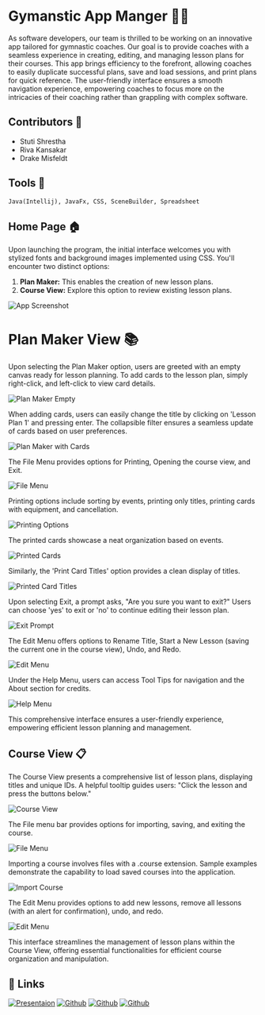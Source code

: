 
# Gymanstic App Manger 🤸‍♀

As software developers, our team is thrilled to be working on an innovative app tailored for gymnastic coaches. Our goal is to provide coaches with a seamless experience in creating, editing, and managing lesson plans for their courses. This app brings efficiency to the forefront, allowing coaches to easily duplicate successful plans, save and load sessions, and print plans for quick reference. The user-friendly interface ensures a smooth navigation experience, empowering coaches to focus more on the intricacies of their coaching rather than grappling with complex software.
 


## Contributors 📝

- Stuti Shrestha
- Riva Kansakar
- Drake Misfeldt




## Tools 🧰
    Java(Intellij), JavaFx, CSS, SceneBuilder, Spreadsheet


## Home Page 🏠
Upon launching the program, the initial interface welcomes you with stylized fonts and background images implemented using CSS. You'll encounter two distinct options:
1. **Plan Maker:** This enables the creation of new lesson plans.
2. **Course View:** Explore this option to review existing lesson plans.

![App Screenshot](https://github.com/AugustanaCSC305Fall23/EgretRepo/blob/main/PicturesGitHub/HP.png?raw=true) 


    
# Plan Maker View 📚

Upon selecting the Plan Maker option, users are greeted with an empty canvas ready for lesson planning. To add cards to the lesson plan, simply right-click, and left-click to view card details.

![Plan Maker Empty](https://raw.githubusercontent.com/AugustanaCSC305Fall23/EgretRepo/main/PicturesGitHub/EmptyPM.png?token=GHSAT0AAAAAACHGJYI34TWJKUUMYS3FH6VSZLVK3KA)

When adding cards, users can easily change the title by clicking on 'Lesson Plan 1' and pressing enter. The collapsible filter ensures a seamless update of cards based on user preferences.

![Plan Maker with Cards](https://raw.githubusercontent.com/AugustanaCSC305Fall23/EgretRepo/main/PicturesGitHub/FilterPM.png?token=GHSAT0AAAAAACHGJYI25BJBC5CONTQXSBPGZLVK3QQ)

The File Menu provides options for Printing, Opening the course view, and Exit.

![File Menu](https://raw.githubusercontent.com/AugustanaCSC305Fall23/EgretRepo/main/PicturesGitHub/FileMenuPM.png?token=GHSAT0AAAAAACHGJYI3ARCDU2BWZXJ56QFEZLVK3PA)

Printing options include sorting by events, printing only titles, printing cards with equipment, and cancellation.

![Printing Options](https://raw.githubusercontent.com/AugustanaCSC305Fall23/EgretRepo/main/PicturesGitHub/PrintPM.png?token=GHSAT0AAAAAACHGJYI3WV4KRIC4R6JFC6CSZLVK3ZQ)

The printed cards showcase a neat organization based on events.

![Printed Cards](https://raw.githubusercontent.com/AugustanaCSC305Fall23/EgretRepo/main/PicturesGitHub/PrintCardPM.png?token=GHSAT0AAAAAACHGJYI3DXQZWGPOVIULO7AGZLVK3WA)

Similarly, the 'Print Card Titles' option provides a clean display of titles.

![Printed Card Titles](https://raw.githubusercontent.com/AugustanaCSC305Fall23/EgretRepo/main/PicturesGitHub/PrintCardTiltePM.png?token=GHSAT0AAAAAACHGJYI2AZUCY7V5F3BTTXXMZLVK3XQ)

Upon selecting Exit, a prompt asks, "Are you sure you want to exit?" Users can choose 'yes' to exit or 'no' to continue editing their lesson plan.

![Exit Prompt](https://raw.githubusercontent.com/AugustanaCSC305Fall23/EgretRepo/main/PicturesGitHub/ExitPM.png?token=GHSAT0AAAAAACHGJYI2CVZA3TKZD5ZS3BTUZLVK3MA)

The Edit Menu offers options to Rename Title, Start a New Lesson (saving the current one in the course view), Undo, and Redo.

![Edit Menu](https://raw.githubusercontent.com/AugustanaCSC305Fall23/EgretRepo/main/PicturesGitHub/EditMenuPM.png?token=GHSAT0AAAAAACHGJYI3R35N7YDOWKZG2JBYZLVK3IQ)

Under the Help Menu, users can access Tool Tips for navigation and the About section for credits.

![Help Menu](https://raw.githubusercontent.com/AugustanaCSC305Fall23/EgretRepo/main/PicturesGitHub/HelpMenuPM.png?token=GHSAT0AAAAAACHGJYI2KQ5APLZ44ET5SOHMZLVK3SA)

This comprehensive interface ensures a user-friendly experience, empowering efficient lesson planning and management.
## Course View 📋

The Course View presents a comprehensive list of lesson plans, displaying titles and unique IDs. A helpful tooltip guides users: "Click the lesson and press the buttons below."

![Course View](https://raw.githubusercontent.com/AugustanaCSC305Fall23/EgretRepo/main/PicturesGitHub/CV.png?token=GHSAT0AAAAAACHGJYI24B2QLQOKW2AXWRKUZLVK25Q)

The File menu bar provides options for importing, saving, and exiting the course.

![File Menu](https://raw.githubusercontent.com/AugustanaCSC305Fall23/EgretRepo/main/PicturesGitHub/FileMenuCV.png?token=GHSAT0AAAAAACHGJYI3FL3YVVCRN3OTRHBGZLVK3NA)

Importing a course involves files with a .course extension. Sample examples demonstrate the capability to load saved courses into the application.

![Import Course](https://github.com/AugustanaCSC305Fall23/EgretRepo/blob/main/PicturesGitHub/ImportCV.png?raw=true)

The Edit Menu provides options to add new lessons, remove all lessons (with an alert for confirmation), undo, and redo.

![Edit Menu](https://raw.githubusercontent.com/AugustanaCSC305Fall23/EgretRepo/main/PicturesGitHub/EditMenuCV.png?token=GHSAT0AAAAAACHGJYI3D7L7E2CUQNJ66ZQIZLVK3GA)

This interface streamlines the management of lesson plans within the Course View, offering essential functionalities for efficient course organization and manipulation.
## 🔗 Links
[![Presentaion](https://img.shields.io/badge/my_portfolio-000?style=for-the-badge&logo=ko-fi&logoColor=white)](https://katherineoelsner.com/)
[![Github](https://img.shields.io/badge/linkedin-0A66C2?style=for-the-badge&logo=linkedin&logoColor=white)](https://www.linkedin.com/)
[![Github](https://img.shields.io/badge/linkedin-0A66C2?style=for-the-badge&logo=linkedin&logoColor=white)](https://www.linkedin.com/)
[![Github](https://img.shields.io/badge/linkedin-0A66C2?style=for-the-badge&logo=linkedin&logoColor=white)](https://www.linkedin.com/)
